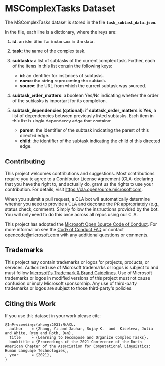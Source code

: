 # MSComplexTasks Dataset 

The MSComplexTasks dataset is stored in the file **`task_subtask_data.json`**.

In the file, each line is a dictionary, where the keys are:

1. **id**: an identifier for instances in the data. 
2. **task**: the name of the complex task.
3. **subtasks**: a list of subtasks of the current complex task. Further, each of the items in this list contain the following keys:
	
	- **id**: an identifier for instances of subtasks.
	- **name**: the string representing the subtask.
	- **source**: the URL from which the current subtask was sourced.

4. **subtask_order_matters**: a boolean Yes/No indicating whether the order of the subtasks is important for its completion.

5. **subtask_dependencies (optional)**: if **subtask_order_matters** is **Yes**, a list of dependencies between previously listed subtasks. Each item in this list is single dependency edge that contains:

	- **parent**: the identifier of the subtask indicating the parent of this directed edge.
	- **child**: the identifier of the subtask indicating the child of this directed edge.

## Contributing

This project welcomes contributions and suggestions.  Most contributions require you to agree to a Contributor License Agreement (CLA) declaring that you have the right to, and actually do, grant us the rights to use your contribution. For details, visit https://cla.opensource.microsoft.com.

When you submit a pull request, a CLA bot will automatically determine whether you need to provide a CLA and decorate the PR appropriately (e.g., status check, comment). Simply follow the instructions provided by the bot. You will only need to do this once across all repos using our CLA.

This project has adopted the [Microsoft Open Source Code of Conduct](https://opensource.microsoft.com/codeofconduct/).
For more information see the [Code of Conduct FAQ](https://opensource.microsoft.com/codeofconduct/faq/) or contact [opencode@microsoft.com](mailto:opencode@microsoft.com) with any additional questions or comments.

## Trademarks

This project may contain trademarks or logos for projects, products, or services. Authorized use of Microsoft trademarks or logos is subject to and must follow [Microsoft's Trademark & Brand Guidelines](https://www.microsoft.com/en-us/legal/intellectualproperty/trademarks/usage/general). Use of Microsoft trademarks or logos in modified versions of this project must not cause confusion or imply Microsoft sponsorship. Any use of third-party trademarks or logos are subject to those third-party's policies.

## Citing this Work

If you use this dataset in your work please cite:

```
@InProceedings{zhang:2021:NAACL,
  author    = {Zhang, Yi and Jauhar, Sujay K.  and  Kiseleva, Julia and White, Ryen and Roth, Dan},
  title     = {Learning to Decompose and Organize Complex Tasks},
  booktitle = {Proceedings of the 2021 Conference of the North American Chapter of the Association for Computational Linguistics: Human Language Technologies},
  year      = {2021},
}